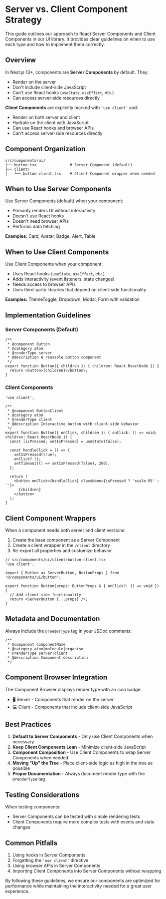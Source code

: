 # Server vs. Client Component Strategy

This guide outlines our approach to React Server Components and Client Components in our UI library. It provides clear guidelines on when to use each type and how to implement them correctly.

## Overview

In Next.js 13+, components are **Server Components** by default. They:

- Render on the server
- Don't include client-side JavaScript
- Can't use React hooks (`useState`, `useEffect`, etc.)
- Can access server-side resources directly

**Client Components** are explicitly marked with `'use client'` and:

- Render on both server and client
- Hydrate on the client with JavaScript
- Can use React hooks and browser APIs
- Can't access server-side resources directly

## Component Organization

```
src/components/ui/
├── button.tsx               # Server Component (default)
├── client/
│   └── button-client.tsx    # Client Component wrapper when needed
```

## When to Use Server Components

Use Server Components (default) when your component:

- Primarily renders UI without interactivity
- Doesn't use React hooks
- Doesn't need browser APIs
- Performs data fetching

**Examples:** Card, Avatar, Badge, Alert, Table

## When to Use Client Components

Use Client Components when your component:

- Uses React hooks (`useState`, `useEffect`, etc.)
- Adds interactivity (event listeners, state changes)
- Needs access to browser APIs
- Uses third-party libraries that depend on client-side functionality

**Examples:** ThemeToggle, Dropdown, Modal, Form with validation

## Implementation Guidelines

### Server Components (Default)

```tsx
/**
 * @component Button
 * @category atom
 * @renderType server
 * @description A reusable button component
 */
export function Button({ children }: { children: React.ReactNode }) {
  return <button>{children}</button>;
}
```

### Client Components

```tsx
'use client';

/**
 * @component ButtonClient
 * @category atom
 * @renderType client
 * @description Interactive button with client-side behavior
 */
export function Button({ onClick, children }: { onClick: () => void; children: React.ReactNode }) {
  const [isPressed, setIsPressed] = useState(false);

  const handleClick = () => {
    setIsPressed(true);
    onClick?.();
    setTimeout(() => setIsPressed(false), 200);
  };

  return (
    <button onClick={handleClick} className={isPressed ? 'scale-95' : ''}>
      {children}
    </button>
  );
}
```

## Client Component Wrappers

When a component needs both server and client versions:

1. Create the base component as a Server Component
2. Create a client wrapper in the `/client` directory
3. Re-export all properties and customize behavior

```tsx
// src/components/ui/client/button-client.tsx
'use client';

import { Button as ServerButton, ButtonProps } from '@/components/ui/button';

export function Button(props: ButtonProps & { onClick?: () => void }) {
  // Add client-side functionality
  return <ServerButton {...props} />;
}
```

## Metadata and Documentation

Always include the `@renderType` tag in your JSDoc comments:

```tsx
/**
 * @component ComponentName
 * @category atom|molecule|organism
 * @renderType server|client
 * @description Component description
 */
```

## Component Browser Integration

The Component Browser displays render type with an icon badge:

- 🖥️ Server - Components that render on the server
- 💻 Client - Components that include client-side JavaScript

## Best Practices

1. **Default to Server Components** - Only use Client Components when necessary
2. **Keep Client Components Lean** - Minimize client-side JavaScript
3. **Component Composition** - Use Client Components to wrap Server Components when needed
4. **Moving "Up" the Tree** - Place client-side logic as high in the tree as possible
5. **Proper Documentation** - Always document render type with the `@renderType` tag

## Testing Considerations

When testing components:

- Server Components can be tested with simple rendering tests
- Client Components require more complex tests with events and state changes

## Common Pitfalls

1. Using hooks in Server Components
2. Forgetting the `'use client'` directive
3. Using browser APIs in Server Components
4. Importing Client Components into Server Components without wrapping

By following these guidelines, we ensure our components are optimized for performance while maintaining the interactivity needed for a great user experience.
